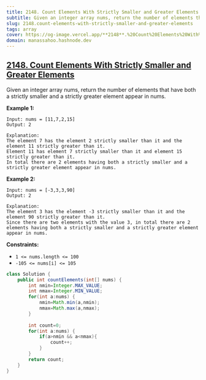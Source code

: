 ```yaml
---
title: 2148. Count Elements With Strictly Smaller and Greater Elements
subtitle: Given an integer array nums, return the number of elements that have both a strictly smaller and a strictly greater element appear in nums.
slug: 2148.count-elements-with-strictly-smaller-and-greater-elements
tags: array
cover: https://og-image.vercel.app/**2148**.%20Count%20Elements%20With%20Strictly%20Smaller%20and%20Greater%20Elements.png?theme=light&md=1&fontSize=75px&images=https%3A%2F%2Fassets.vercel.com%2Fimage%2Fupload%2Ffront%2Fassets%2Fdesign%2Fvercel-triangle-black.svg
domain: manassahoo.hashnode.dev
---
```


## [2148. Count Elements With Strictly Smaller and Greater Elements](https://leetcode.com/problems/count-elements-with-strictly-smaller-and-greater-elements/)

Given an integer array nums, return the number of elements that have both a strictly smaller and a strictly greater element appear in nums.

**Example 1:**
```
Input: nums = [11,7,2,15]
Output: 2

Explanation: 
The element 7 has the element 2 strictly smaller than it and the element 11 strictly greater than it.
Element 11 has element 7 strictly smaller than it and element 15 strictly greater than it.
In total there are 2 elements having both a strictly smaller and a strictly greater element appear in nums.
```

**Example 2:**
```
Input: nums = [-3,3,3,90]
Output: 2

Explanation: 
The element 3 has the element -3 strictly smaller than it and the element 90 strictly greater than it.
Since there are two elements with the value 3, in total there are 2 elements having both a strictly smaller and a strictly greater element appear in nums.
```

**Constraints:**

*   `1 <= nums.length <= 100`
*   `-105 <= nums[i] <= 105`

```Java
class Solution {
    public int countElements(int[] nums) {
        int nmin=Integer.MAX_VALUE;
        int nmax=Integer.MIN_VALUE;
        for(int a:nums) {
            nmin=Math.min(a,nmin);
            nmax=Math.max(a,nmax);
        }
        
        int count=0;
        for(int a:nums) {
            if(a>nmin && a<nmax){
                count++;                
            }
        }
        return count;
    }
}
```
